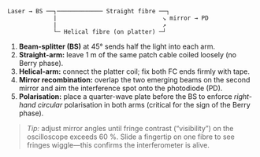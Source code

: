 ```
Laser → BS ──┐───────────── Straight fibre ──┐
             |                              ↘ mirror → PD
             |                              ↗
             └─ Helical fibre (on platter) ─┘
```

1. **Beam-splitter (BS)** at 45° sends half the light into each arm.
2. **Straight-arm:** leave 1 m of the same patch cable coiled loosely (no Berry phase).
3. **Helical-arm:** connect the platter coil; fix both FC ends firmly with tape.
4. **Mirror recombination:** overlap the two emerging beams on the second mirror and aim the interference spot onto the photodiode (PD).
5. **Polarisation:** place a quarter-wave plate before the BS to enforce *right-hand circular* polarisation in both arms (critical for the sign of the Berry phase).

> *Tip:* adjust mirror angles until fringe contrast (“visibility”) on the oscilloscope exceeds 60 %.  Slide a fingertip on one fibre to see fringes wiggle—this confirms the interferometer is alive.